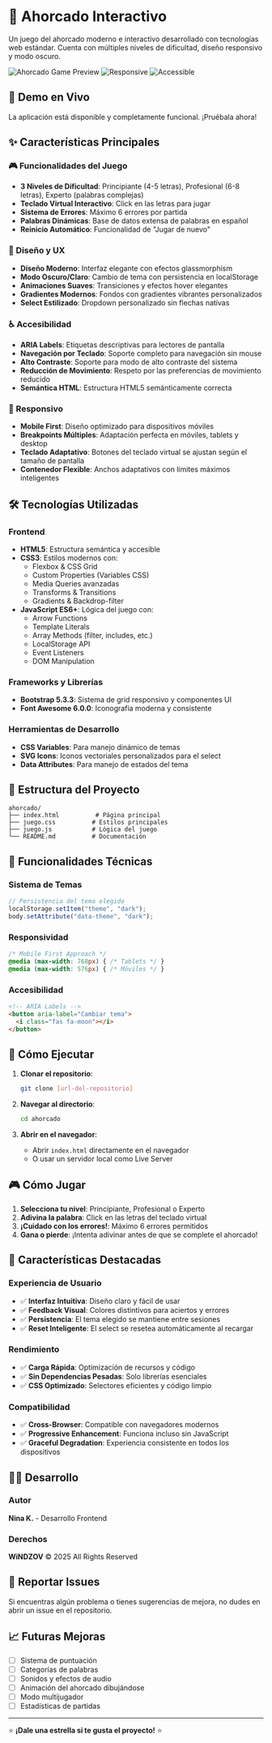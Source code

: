 # 🎯 Ahorcado Interactivo

Un juego del ahorcado moderno e interactivo desarrollado con tecnologías web estándar. Cuenta con múltiples niveles de dificultad, diseño responsivo y modo oscuro.

![Ahorcado Game Preview](https://img.shields.io/badge/Status-Live-brightgreen) ![Responsive](https://img.shields.io/badge/Responsive-Yes-blue) ![Accessible](https://img.shields.io/badge/Accessible-Yes-green)

## 🚀 Demo en Vivo

La aplicación está disponible y completamente funcional. ¡Pruébala ahora!

## ✨ Características Principales

### 🎮 Funcionalidades del Juego
- **3 Niveles de Dificultad**: Principiante (4-5 letras), Profesional (6-8 letras), Experto (palabras complejas)
- **Teclado Virtual Interactivo**: Click en las letras para jugar
- **Sistema de Errores**: Máximo 6 errores por partida
- **Palabras Dinámicas**: Base de datos extensa de palabras en español
- **Reinicio Automático**: Funcionalidad de "Jugar de nuevo"

### 🎨 Diseño y UX
- **Diseño Moderno**: Interfaz elegante con efectos glassmorphism
- **Modo Oscuro/Claro**: Cambio de tema con persistencia en localStorage
- **Animaciones Suaves**: Transiciones y efectos hover elegantes
- **Gradientes Modernos**: Fondos con gradientes vibrantes personalizados
- **Select Estilizado**: Dropdown personalizado sin flechas nativas

### ♿ Accesibilidad
- **ARIA Labels**: Etiquetas descriptivas para lectores de pantalla
- **Navegación por Teclado**: Soporte completo para navegación sin mouse
- **Alto Contraste**: Soporte para modo de alto contraste del sistema
- **Reducción de Movimiento**: Respeto por las preferencias de movimiento reducido
- **Semántica HTML**: Estructura HTML5 semánticamente correcta

### 📱 Responsivo
- **Mobile First**: Diseño optimizado para dispositivos móviles
- **Breakpoints Múltiples**: Adaptación perfecta en móviles, tablets y desktop
- **Teclado Adaptativo**: Botones del teclado virtual se ajustan según el tamaño de pantalla
- **Contenedor Flexible**: Anchos adaptativos con límites máximos inteligentes

## 🛠️ Tecnologías Utilizadas

### Frontend
- **HTML5**: Estructura semántica y accesible
- **CSS3**: Estilos modernos con:
  - Flexbox & CSS Grid
  - Custom Properties (Variables CSS)
  - Media Queries avanzadas
  - Transforms & Transitions
  - Gradients & Backdrop-filter
- **JavaScript ES6+**: Lógica del juego con:
  - Arrow Functions
  - Template Literals
  - Array Methods (filter, includes, etc.)
  - LocalStorage API
  - Event Listeners
  - DOM Manipulation

### Frameworks y Librerías
- **Bootstrap 5.3.3**: Sistema de grid responsivo y componentes UI
- **Font Awesome 6.0.0**: Iconografía moderna y consistente

### Herramientas de Desarrollo
- **CSS Variables**: Para manejo dinámico de temas
- **SVG Icons**: Iconos vectoriales personalizados para el select
- **Data Attributes**: Para manejo de estados del tema

## 📁 Estructura del Proyecto

```
ahorcado/
├── index.html          # Página principal
├── juego.css          # Estilos principales
├── juego.js           # Lógica del juego
└── README.md          # Documentación
```

## 🎯 Funcionalidades Técnicas

### Sistema de Temas
```javascript
// Persistencia del tema elegido
localStorage.setItem("theme", "dark");
body.setAttribute("data-theme", "dark");
```

### Responsividad
```css
/* Mobile First Approach */
@media (max-width: 768px) { /* Tablets */ }
@media (max-width: 576px) { /* Móviles */ }
```

### Accesibilidad
```html
<!-- ARIA Labels -->
<button aria-label="Cambiar tema">
  <i class="fas fa-moon"></i>
</button>
```

## 🚀 Cómo Ejecutar

1. **Clonar el repositorio**:
   ```bash
   git clone [url-del-repositorio]
   ```

2. **Navegar al directorio**:
   ```bash
   cd ahorcado
   ```

3. **Abrir en el navegador**:
   - Abrir `index.html` directamente en el navegador
   - O usar un servidor local como Live Server

## 🎮 Cómo Jugar

1. **Selecciona tu nivel**: Principiante, Profesional o Experto
2. **Adivina la palabra**: Click en las letras del teclado virtual
3. **¡Cuidado con los errores!**: Máximo 6 errores permitidos
4. **Gana o pierde**: ¡Intenta adivinar antes de que se complete el ahorcado!

## 🌟 Características Destacadas

### Experiencia de Usuario
- ✅ **Interfaz Intuitiva**: Diseño claro y fácil de usar
- ✅ **Feedback Visual**: Colores distintivos para aciertos y errores
- ✅ **Persistencia**: El tema elegido se mantiene entre sesiones
- ✅ **Reset Inteligente**: El select se resetea automáticamente al recargar

### Rendimiento
- ✅ **Carga Rápida**: Optimización de recursos y código
- ✅ **Sin Dependencias Pesadas**: Solo librerías esenciales
- ✅ **CSS Optimizado**: Selectores eficientes y código limpio

### Compatibilidad
- ✅ **Cross-Browser**: Compatible con navegadores modernos
- ✅ **Progressive Enhancement**: Funciona incluso sin JavaScript
- ✅ **Graceful Degradation**: Experiencia consistente en todos los dispositivos

## 👨‍💻 Desarrollo

### Autor
**Nina K.** - Desarrollo Frontend

### Derechos
**WiNDZOV** © 2025 All Rights Reserved

## 🐛 Reportar Issues

Si encuentras algún problema o tienes sugerencias de mejora, no dudes en abrir un issue en el repositorio.

## 📈 Futuras Mejoras

- [ ] Sistema de puntuación
- [ ] Categorías de palabras
- [ ] Sonidos y efectos de audio
- [ ] Animación del ahorcado dibujándose
- [ ] Modo multijugador
- [ ] Estadísticas de partidas

---

⭐ **¡Dale una estrella si te gusta el proyecto!** ⭐
